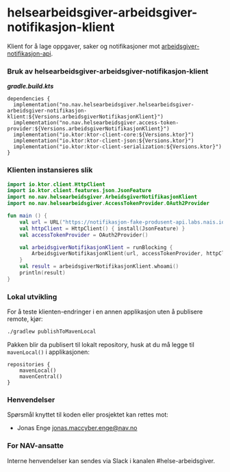 # helsearbeidsgiver-arbeidsgiver-notifikasjon-klient

Klient for å lage oppgaver, saker og notifikasjoner mot [arbeidsgiver-notifikasjon-api](https://navikt.github.io/arbeidsgiver-notifikasjon-produsent-api/).

### Bruk av helsearbeidsgiver-arbeidsgiver-notifikasjon-klient

***gradle.build.kts***
```
dependencies {
  implementation("no.nav.helsearbeidsgiver.helsearbeidsgiver-arbeidsgiver-notifikasjon-klient:${Versions.arbeidsgiverNotifikasjonKlient}")
  implementation("no.nav.helsearbeidsgiver.access-token-provider:${Versions.arbeidsgiverNotifikasjonKlient}")
  implementation("io.ktor:ktor-client-core:${Versions.ktor}")
  implementation("io.ktor:ktor-client-json:${Versions.ktor}")
  implementation("io.ktor:ktor-client-serialization:${Versions.ktor}")
}
```

### Klienten instansieres slik

```kt
import io.ktor.client.HttpClient
import io.ktor.client.features.json.JsonFeature
import no.nav.helsearbeidsgiver.ArbeidsgiverNotifikasjonKlient
import no.nav.helsearbeidsgiver.AccessTokenProvider.OAuth2Provider

fun main () {
    val url = URL("https://notifikasjon-fake-produsent-api.labs.nais.io/")
    val httpClient = HttpClient() { install(JsonFeature) }
    val accessTokenProvider = OAuth2Provider()

    val arbeidsgiverNotifikasjonKlient = runBlocking {
        ArbeidsgiverNotifikasjonKlient(url, accessTokenProvider, httpClient)
    }
    val result = arbeidsgiverNotifikasjonKlient.whoami()
    println(result)
}
```

### Lokal utvikling

For å teste klienten-endringer i en annen applikasjon uten å publisere remote, kjør:

```sh
./gradlew publishToMavenLocal
```

Pakken blir da publisert til lokalt repository, husk at du må legge til `mavenLocal()` i applikasjonen:

```dsl
repositories {
    mavenLocal()
    mavenCentral()
}
```


### Henvendelser

Spørsmål knyttet til koden eller prosjektet kan rettes mot:

* Jonas Enge <jonas.maccyber.enge@nav.no>

### For NAV-ansatte

Interne henvendelser kan sendes via Slack i kanalen #helse-arbeidsgiver.
